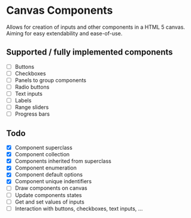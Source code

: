 # Canvas Components

Allows for creation of inputs and other components in a HTML 5 canvas.
Aiming for easy extendability and ease-of-use.

## Supported / fully implemented components
- [ ] Buttons
- [ ] Checkboxes
- [ ] Panels to group components
- [ ] Radio buttons
- [ ] Text inputs
- [ ] Labels
- [ ] Range sliders
- [ ] Progress bars

## Todo

- [x] Component superclass
- [x] Component collection
- [x] Components inherited from superclass
- [x] Component enumeration
- [x] Component default options
- [x] Component unique indentifiers
- [ ] Draw components on canvas
- [ ] Update components states
- [ ] Get and set values of inputs
- [ ] Interaction with buttons, checkboxes, text inputs, ...
